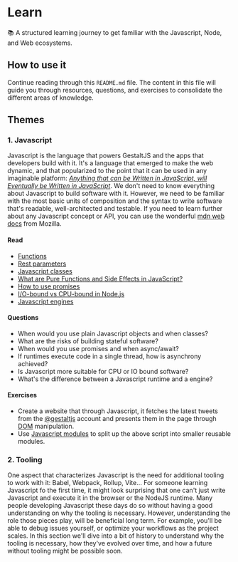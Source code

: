# Learn
📚 A structured learning journey to get familiar with the Javascript, Node, and Web ecosystems.

## How to use it

Continue reading through this `README.md` file. The content in this file will guide you through resources, questions, and exercises to consolidate the different areas of knowledge.

## Themes

### 1. Javascript

Javascript is the language that powers GestaltJS and the apps that developers build with it. It's a language that emerged to make the web dynamic, and that popularized to the point that it can be used in any imaginable platform: [*Anything that can be Written in JavaScript, will Eventually be Written in JavaScript*](https://www.typemock.com/anything-that-can-be-written-in-javascript-will-eventually-be-written-in-javascript/). We don't need to know everything about Javascript to build software with it. However, we need to be familiar with the most basic units of composition and the syntax to write software that's readable, well-architected and testable. If you need to learn further about any Javascript concept or API, you can use the wonderful [mdn web docs](https://developer.mozilla.org/en-US/docs/Web/JavaScript) from Mozilla.

#### Read

- [Functions](https://www.w3schools.com/js/js_functions.asp)
- [Rest parameters](https://developer.mozilla.org/en-US/docs/Web/JavaScript/Reference/Functions/rest_parameters)
- [Javascript classes](https://developer.mozilla.org/en-US/docs/Web/JavaScript/Reference/Classes)
- [What are Pure Functions and Side Effects in JavaScript?](https://blog.greenroots.info/what-are-pure-functions-and-side-effects-in-javascript)
- [How to use promises](https://developer.mozilla.org/en-US/docs/Learn/JavaScript/Asynchronous/Promises)
- [I/O-bound vs CPU-bound in Node.js](https://bytearcher.com/articles/io-vs-cpu-bound/)
- [Javascript engines](https://en.wikipedia.org/wiki/JavaScript_engine)

#### Questions
- When would you use plain Javascript objects and when classes?
- What are the risks of building stateful software?
- When would you use promises and when async/await?
- If runtimes execute code in a single thread, how is asynchrony achieved?
- Is Javascript more suitable for CPU or IO bound software?
- What's the difference between a Javascript runtime and a engine?

#### Exercises

- Create a website that through Javascript, it fetches the latest tweets from the [@gestaltjs](https://twitter.com/gestaltjs) account and presents them in the page through [DOM](https://developer.mozilla.org/en-US/docs/Web/API/Document_Object_Model/Introduction) manipulation.
- Use [Javascript modules](https://developer.mozilla.org/en-US/docs/Web/JavaScript/Guide/Modules) to split up the above script into smaller reusable modules.

### 2. Tooling

One aspect that characterizes Javascript is the need for additional tooling to work with it: Babel, Webpack, Rollup, Vite... For someone learning Javascript fo the first time, it might look surprising that one can't just write Javascript and execute it in the browser or the NodeJS runtime. Many people developing Javascript these days do so without having a good understanding on why the tooling is necessary. However, understanding the role those pieces play, will be beneficial long term. For example, you'll be able to debug issues yourself, or optimize your workflows as the project scales. In this section we'll dive into a bit of history to understand why the tooling is necessary, how they've evolved over time, and how a future without tooling might be possible soon.
